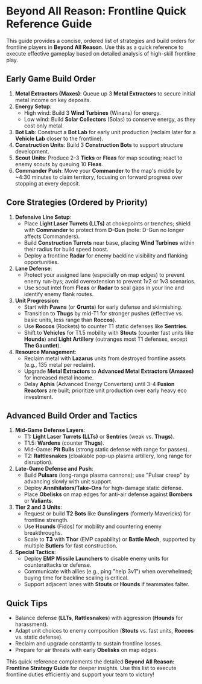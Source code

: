 # Beyond All Reason: Frontline Quick Reference Guide

This guide provides a concise, ordered list of strategies and build orders for frontline players in **Beyond All Reason**. Use this as a quick reference to execute effective gameplay based on detailed analysis of high-skill frontline play.

## Early Game Build Order
1. **Metal Extractors (Maxes)**: Queue up 3 **Metal Extractors** to secure initial metal income on key deposits.
2. **Energy Setup**:
   - High wind: Build 3 **Wind Turbines** (Winans) for energy.
   - Low wind: Build **Solar Collectors** (Solas) to conserve energy, as they cost only metal.
3. **Bot Lab**: Construct a **Bot Lab** for early unit production (reclaim later for a **Vehicle Lab** closer to the frontline).
4. **Construction Units**: Build 3 **Construction Bots** to support structure development.
5. **Scout Units**: Produce 2-3 **Ticks** or **Fleas** for map scouting; react to enemy scouts by queuing 10 **Fleas**.
6. **Commander Push**: Move your **Commander** to the map's middle by ~4:30 minutes to claim territory, focusing on forward progress over stopping at every deposit.

## Core Strategies (Ordered by Priority)
1. **Defensive Line Setup**:
   - Place **Light Laser Turrets (LLTs)** at chokepoints or trenches; shield with **Commander** to protect from **D-Gun** (note: D-Gun no longer affects Commanders).
   - Build **Construction Turrets** near base, placing **Wind Turbines** within their radius for build speed boost.
   - Deploy a frontline **Radar** for enemy backline visibility and flanking opportunities.
2. **Lane Defense**:
   - Protect your assigned lane (especially on map edges) to prevent enemy run-bys; avoid overextension to prevent 1v2 or 1v3 scenarios.
   - Use scout intel from **Fleas** or **Radar** to seal gaps in your line and identify enemy flank routes.
3. **Unit Progression**:
   - Start with **Pawns** (or **Grunts**) for early defense and skirmishing.
   - Transition to **Thugs** by mid-T1 for stronger pushes (effective vs. basic units, less range than **Roccos**).
   - Use **Roccos** (Rockets) to counter T1 static defenses like **Sentries**.
   - Shift to **Vehicles** for T1.5 mobility with **Stouts** (counter fast units like **Hounds**) and **Light Artillery** (outranges most T1 defenses, except **The Gauntlet**).
4. **Resource Management**:
   - Reclaim metal with **Lazarus** units from destroyed frontline assets (e.g., 135 metal per reclaim).
   - Upgrade **Metal Extractors** to **Advanced Metal Extractors (Amaxes)** for increased metal income.
   - Delay **Aphis** (Advanced Energy Converters) until 3-4 **Fusion Reactors** are built; prioritize unit production over early heavy eco investment.

## Advanced Build Order and Tactics
1. **Mid-Game Defense Layers**:
   - T1: **Light Laser Turrets (LLTs)** or **Sentries** (weak vs. **Thugs**).
   - T1.5: **Wardens** (counter **Thugs**).
   - Mid-Game: **Pit Bulls** (strong static defense with range for passes).
   - T2: **Rattlesnakes** (cloakable pop-up plasma artillery, long range for disruption).
2. **Late-Game Defense and Push**:
   - Build **Pulsars** (long-range plasma cannons); use "Pulsar creep" by advancing slowly with unit support.
   - Deploy **Annihilators/Take-Ons** for high-damage static defense.
   - Place **Obelisks** on map edges for anti-air defense against **Bombers** or **Valiants**.
3. **Tier 2 and 3 Units**:
   - Request or build **T2 Bots** like **Gunslingers** (formerly Mavericks) for frontline strength.
   - Use **Hounds** (Fidos) for mobility and countering enemy breakthroughs.
   - Scale to **T3** with **Thor** (EMP capability) or **Battle Mech**, supported by multiple **Butlers** for fast construction.
4. **Special Tactics**:
   - Deploy **EMP Missile Launchers** to disable enemy units for counterattacks or defense.
   - Communicate with allies (e.g., ping "help 3v1") when overwhelmed; buying time for backline scaling is critical.
   - Support adjacent lanes with **Stouts** or **Hounds** if teammates falter.

## Quick Tips
- Balance defense (**LLTs**, **Rattlesnakes**) with aggression (**Hounds** for harassment).
- Adapt unit choices to enemy composition (**Stouts** vs. fast units, **Roccos** vs. static defense).
- Reclaim and upgrade constantly to sustain frontline losses.
- Prepare for air threats with early **Obelisks** on map edges.

This quick reference complements the detailed **Beyond All Reason: Frontline Strategy Guide** for deeper insights. Use this list to execute frontline duties efficiently and support your team to victory!
